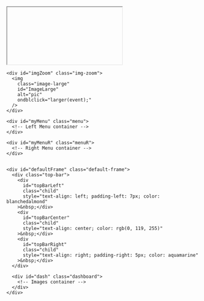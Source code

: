 <!DOCTYPE html>
<html lang="en">
  <head>
    <meta charset="UTF-8" />
    <meta name="viewport" content="width=device-width, initial-scale=1.0" />
    <meta http-equiv="Refresh" content="300" />
    <link rel="preconnect" href="https://fonts.googleapis.com" />
    <link rel="preconnect" href="https://fonts.gstatic.com" crossorigin />
    <link
      href="https://fonts.googleapis.com/css?family=Victor Mono|Audiowide|Bebas Neue"
      rel="stylesheet"
    />
    <link
      href="https://fonts.googleapis.com/css2?family=Roboto+Condensed:wght@100..900&display=swap"
      rel="stylesheet"
    />
    <title>BAMAONE WX DASHBOARD</title>
<!--
	Hamdash
	License: MIT
	https://www.va3hdl.com/projects/hamdash

  Credits:
  Project inspired by the concept of DAVID A GOLD callsign N2MXX published at https://nject.us/HAMSHACK-DASHBOARD-O.html
--

.d8888. d888888b db    db db      d88888b .d8888.
88'  YP `~~88~~' `8b  d8' 88      88'     88'  YP
`8bo.      88     `8bd8'  88      88ooooo `8bo.
  `Y8b.    88       88    88      88~~~~~   `Y8b.
db   8D    88       88    88booo. 88.     db   8D
`8888Y'    YP       YP    Y88888P Y88888P `8888Y'


-->
    <style>
      body {
        background: black;
        font-size: 100%;
        max-width: 100%;
        overflow-x: hidden;
      }

      .iframe-container {
        background-color: black;
        left: 0px;
        border: 0px none;
        height: 100%;
        position: fixed;
        width: 100%;
        bottom: 0px;
        z-index: -2;
      }

      .img-zoom {
        background-color: black;
        left: 0px;
        border: 0px none;
        height: 100%;
        position: fixed;
        width: 100%;
        overflow: hidden;
        bottom: 0px;
        z-index: -2;
      }

      /* Style for the fullscreen container (menu options) */
      .full-screen {
        height: 100%;
        border: 0px none;
        width: 100%;
        margin-bottom: 0px;
        margin-left: 0px;
        -ms-zoom: 1;
        -moz-transform: scale(1);
        -moz-transform-origin: 0 0;
        -o-transform: scale(1);
        -o-transform-origin: 0 0;
        -webkit-transform: scale(1);
        -webkit-transform-origin: 0 0;
      }

      .default-frame {
        margin-top: 0px;
        margin-bottom: 0px;
        margin-left: 0px;
        left: 0px;
        border: 0px none;
        height: 100%;
        position: fixed;
        width: 100%;
        overflow: hidden;
        bottom: 0px;
      }

      .top-bar {
        display: grid;
        grid-template-columns: 2fr 1fr 2fr;
        background-color: #333;
        color: #fff;
        padding: 1vh;
        border: 0px none;
        overflow: hidden;
        position: relative;
        width: auto;
      }

      .child {
        position: relative;
        display: grid;
        border: 1px solid hsl(210deg 8% 50%);
        border-radius: 5px;
        background: hsl(210deg 15% 20%);
        color: white;
        padding: 0.5vh;
        font-family: "Victor Mono", sans-serif;
        font-size: 1.4vw;
      }

      /* Style for the dashboard container */
      .dashboard {
        display: grid;
        grid-template-columns: repeat(4, 1fr);
        grid-gap: 0px;
        border: 0px none;
        margin-bottom: 0px;
        overflow: hidden;
        position: relative;
        width: 100%;
      }

      /* Style for the image container */
      .image-container {
        position: relative;
        float: inline-start;
        margin-right: 0px;
        border: 0px;
        width: 24.9vw;
        height: 31vh;
        overflow: hidden;
        display: flex;
        justify-content: center; /* Horizontal centering */
        align-items: center; /* Vertical centering */
      }

      /* Style for the image */
      .image-container img {
        width: 100%;
        height: 100%;
      }

      /* Style for the image titles */
      .image-title {
        position: absolute;
        top: 6%;
        left: 50%;
        transform: translate(-50%, -50%);
        color: white; /* font color */
        background-color: black;
        font-size: 1vw;
        border-left: 0.25vw solid black;
        border-right: 0.25vw solid black;
        font-family: "Roboto Condensed", sans-serif;
        font-optical-sizing: auto;
        font-weight: 300;
        font-style: normal;
        padding-top: 1px;
      }

      /* Style for the full screen image */
      .image-large {
        display: block;
        position: relative;
        margin-left: auto;
        margin-right: auto;
        max-width: 100%;
        max-height: 100%;
        width: auto;
        height: 100%;
      }

      /* Style for the left menu options */
      .menu {
        display: grid;
        grid-gap: 3px;
        position: absolute;
        width: auto;
        height: auto;
        margin-top: 10vh;
        left: calc(-5.2vw - 0px);
        z-index: 2;
        overflow: hidden;
        transition: 0.3s;
      }

      /* Style for the right menu options */
      .menuR {
        display: grid;
        grid-gap: 3px;
        position: absolute;
        width: 30px;
        height: auto;
        margin-top: 10vh;
        right: -1px;
        z-index: 2;
        transition: 0.3s;
      }

      #myMenu:hover {
        width: 7vw;
        left: 0px;
      }

      #myMenuR:hover {
        width: 7vw;
        right: 0px;
      }

      #mySidenav a {
        position: relative;
        float: inline-start;
        left: calc(-0.2vw - 10px);
        transition: 0.3s;
        padding-left: 15px;
        padding-right: 15px;
        padding-top: 12px;
        padding-bottom: 8px;
        width: 5vw;
        text-decoration: none;
        font-family: "Bebas Neue", sans-serif;
        font-size: 1.2vw;
        font-optical-sizing: auto;
        font-weight: 300;
        font-style: normal;
        text-align: right;
        color: white;
        border-radius: 0 5px 5px 0;
        box-shadow: 4px 4px 12px rgba(0, 0, 0, 0.5);
      }

      #mySidenav a:hover {
        left: 0;
      }

      #mySidenavR a {
        position: relative;
        float: inline-start;
        right: calc(-0.2vw - 10px);
        transition: 0.3s;
        padding-left: 15px;
        padding-right: 15px;
        padding-top: 12px;
        padding-bottom: 8px;
        width: 7vw;
        text-decoration: none;
        font-family: "Bebas Neue", sans-serif;
        font-size: 1.2vw;
        font-optical-sizing: auto;
        font-weight: 300;
        font-style: normal;
        text-align: left;
        color: white;
        border-radius: 5px 0px 0px 5px;
        box-shadow: 4px 4px 12px rgba(0, 0, 0, 0.5);
      }

      #mySidenavR a:hover {
        right: 0;
        width: 7vw;
      }
    </style>
  </head>
  <!--
.d8888.  .o88b. d8888b. d888888b d8888b. d888888b .d8888.
88'  YP d8P  Y8 88  `8D   `88'   88  `8D `~~88~~' 88'  YP
`8bo.   8P      88oobY'    88    88oodD'    88    `8bo.
  `Y8b. 8b      88`8b      88    88~~~      88      `Y8b.
db   8D Y8b  d8 88 `88.   .88.   88         88    db   8D
`8888Y'  `Y88P' 88   YD Y888888P 88         YP    `8888Y'


-->
  <script src="wheelzoom.js"></script>
  <script src="config.js"></script>
  <script>
    var largeShow = 0;
    var aIdx = [1, 1, 1, 1, 1, 1, 1, 1, 1, 1, 1, 1];

    // This function shows the embedded websites
    function MenuOpt(num) {
      // Stop refreshes
      window.stop();
      clearTimeout(getSlideId);
      //
      document.getElementById("FullScreen").style.display = "block";
      document.getElementById("iFrameContainer").style.zIndex = 1;
      document.getElementById("FullScreen").src = aURL[num][2];
      document.getElementById("FullScreen").style.transform =
        "scale(" + aURL[num][3] + ")";

      if (aURL[num][1].toLowerCase() == "back") {
        // Start refreshes
        window.location.reload(true);
        getSlideId = setInterval(() => slide(), 5000);
        //
        wheelzoom(document.querySelectorAll("img"));
      } else if (aURL[num][1].toLowerCase() == "refresh") {
        // Start refreshes
        window.location.reload(true);
        getSlideId = setInterval(() => slide(), 5000);
        //
      } else if (aURL[num][1].toLowerCase() == "help") {
        alert(`Double click on an image to expand to full screen.
Double click again to close full screen view.
Right click on an image to display the next one.
The content refreshes automatically every 5 minutes.
`);
      }
    }

    // This function shows the larger images when double click to enlarge
    function larger(event) {
      var targetElement = event.target || event.srcElement;
      if (largeShow == 1) {
        // Start refreshes
        window.location.reload(true);
        getSlideId = setInterval(() => slide(), 5000);
        //
        largeShow = 0;
        document.getElementById("imgZoom").style.display = "none";
        document.getElementById("imgZoom").style.zIndex = -2;
      } else {
        // Stop refreshes
        window.stop();
        clearTimeout(getSlideId);
        //
        largeShow = 1;
        document.getElementById("imgZoom").style.display = "block";
        document.getElementById("imgZoom").style.zIndex = 3;
        document.getElementById("ImageLarge").src =
          targetElement.style.backgroundImage
            .replace(/^url\(["']?/, "")
            .replace(/["']?\)$/, "");
      }
    }

    // Manually rotate images
    function rotate(event) {
      event.preventDefault();
      var targetElement = event.target || event.srcElement;
      i = +targetElement.id.match(/\d+/)[0];
      if (aIMG[i].length > 2) {
        ++aIdx[i];
        if (aIdx[i] > aIMG[i].length - 1) {
          aIdx[i] = 1;
        }
        document.getElementById(targetElement.id).src = aIMG[i][aIdx[i]];
      }
    }

    // Automatically rotate images
    function slide() {
      // get the locations with multiple images
      aIMG.forEach(function (innerArray, i) {
        if (aIMG[i].length > 2) {
          ++aIdx[i];
          if (aIdx[i] > aIMG[i].length - 1) {
            aIdx[i] = 1;
          }
          // console.log("Image" + i, " ", aIMG[i][aIdx[i]]);
          img = document.getElementById("Image" + i);
          img.src = aIMG[i][aIdx[i]];
          // img.style.opacity = 0;
          // img.style.transform = "translateX(-100%)";
        }
      });
      // setTimeout(() => {
      //   aIMG.forEach(function (innerArray, i) {
      //     if (aIMG[i].length > 2) {
      //       console.log("Image" + i);
      //       img = document.getElementById("Image" + i);
      //       // img.style.opacity = 1;
      //       // img.style.transform = "translateX(0)";
      //       img.src = aIMG[i][aIdx[i]];
      //     }
      //   });
      // }, 1000);
    }

    function start() {
      // Get the parent div for Menu container
      var parentDiv = document.getElementById("myMenu");
      var parentDivR = document.getElementById("myMenuR");
      // Append the new div to the parent div
      aURL.forEach(function (innerArray, index) {
        // Create a new div element
        var newDiv = document.createElement("div");
        newDiv.innerHTML = `<a href="#" style="background-color:#${innerArray[0]};" onclick="MenuOpt(${index})">${innerArray[1]}</a>`;
        if (innerArray[4] == "R") {
          // Set some properties for the new div
          newDiv.id = "mySidenavR";
          newDiv.className = "sidenavR";
          parentDivR.appendChild(newDiv);
        } else {
          // Set some properties for the new div
          newDiv.id = "mySidenav";
          newDiv.className = "sidenav";
          parentDiv.appendChild(newDiv);
        }
      });

      // Get the parent div for Dashboard container
      var parentDiv = document.getElementById("dash");
      // Append the new div to the parent div
      aIMG.forEach(function (innerArray, index) {
        // Create a new div element
        var newDiv = document.createElement("div");
        // Set some properties for the new div
        newDiv.className = "image-container";
        // Create a new img element
        var newImg = document.createElement("img");
        newImg.id = `Image${index}`;
        newImg.src = innerArray[1];
        newImg.oncontextmenu = rotate;
        newImg.ondblclick = larger;
        parentDiv.appendChild(newDiv);
        newDiv.appendChild(newImg);
        // Create a new div element for img title
        var newTtl = document.createElement("div");
        newTtl.className = "image-title";
        newTtl.innerHTML = innerArray[0];
        newDiv.appendChild(newTtl);
      });

      // assign wheelzoom functionality to all 12 images
      wheelzoom(document.querySelectorAll("img"));

      window.addEventListener("resize", function () {
        "use strict";
        window.location.reload();
      });

      getSlideId = setInterval(() => slide(), 30000);
    }

    // This function update the time on the top bar
    function updateTopBar() {
      const now = new Date();

      const options = { weekday: "long", month: "long", day: "numeric" };

      const localDate = now.toLocaleDateString("en-US", options);
      const localTime = now.toLocaleTimeString("en-US", {
        hour12: true,
        hour: "2-digit",
        minute: "2-digit",
        second: "2-digit",
        timeZoneName: "short",
      });

      const utcDate = now.toISOString().slice(0, 10);
      const utcTime = now.toISOString().slice(11, 19) + " UTC";

      const topBarLeft = document.getElementById("topBarLeft");
      topBarLeft.textContent = `${localDate} - ${localTime}`;
      const topBarCenter = document.getElementById("topBarCenter");
      topBarCenter.textContent = topBarCenterText;
      const topBarRight = document.getElementById("topBarRight");
      topBarRight.textContent = `${utcDate} ${utcTime}`;
    }

    // Update every second
    setInterval(updateTopBar, 1000);

  </script>
  <!--
d8888b.  .d88b.  d8888b. db    db
88  `8D .8P  Y8. 88  `8D `8b  d8'
88oooY' 88    88 88   88  `8bd8'
88~~~b. 88    88 88   88    88
88   8D `8b  d8' 88  .8D    88
Y8888P'  `Y88P'  Y8888D'    YP


-->
  <body onload="start()">
    <div id="iFrameContainer" class="iframe-container">
      <iframe
        class="full-screen"
        id="FullScreen"
        src=""
        title="Zoom"
      ></iframe>
    </div>

    <div id="imgZoom" class="img-zoom">
      <img
        class="image-large"
        id="ImageLarge"
        alt="pic"
        ondblclick="larger(event);"
      />
    </div>

    <div id="myMenu" class="menu">
      <!-- Left Menu container -->
    </div>

    <div id="myMenuR" class="menuR">
      <!-- Right Menu container -->
    </div>


    <div id="defaultFrame" class="default-frame">
      <div class="top-bar">
        <div
          id="topBarLeft"
          class="child"
          style="text-align: left; padding-left: 7px; color: blanchedalmond"
        >&nbsp;</div>
        <div
          id="topBarCenter"
          class="child"
          style="text-align: center; color: rgb(0, 119, 255)"
        >&nbsp;</div>
        <div
          id="topBarRight"
          class="child"
          style="text-align: right; padding-right: 5px; color: aquamarine"
        >&nbsp;</div>
      </div>
      
      <div id="dash" class="dashboard">
        <!-- Images container -->
      </div>
    </div>
  </body>
</html>

